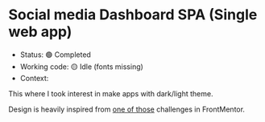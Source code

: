 # Social media Dashboard SPA (Single web app)

- Status: 🟢 Completed
- Working code: 🟡 Idle (fonts missing)
- Context:

This where I took interest in make apps with dark/light theme.

Design is heavily inspired from [one of those](?) challenges in FrontMentor.

